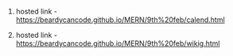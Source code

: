 1) hosted link - https://beardycancode.github.io/MERN/9th%20feb/calend.html



2) hosted link - https://beardycancode.github.io/MERN/9th%20feb/wikig.html
